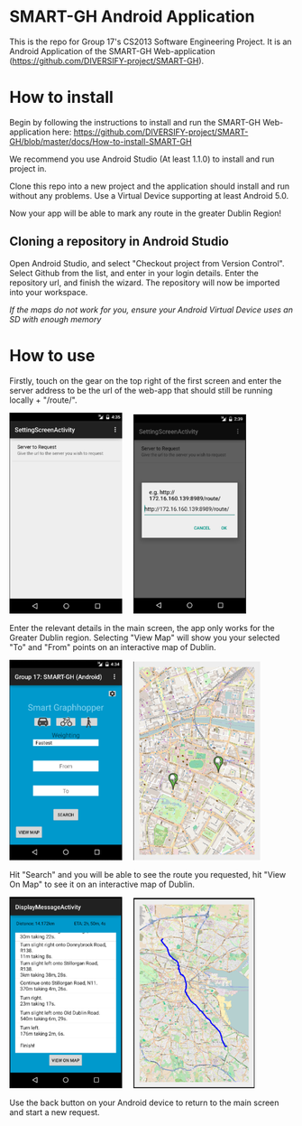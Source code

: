# SMART-GH Android Application

This is the repo for Group 17's CS2013 Software Engineering Project.
It is an Android Application of the SMART-GH Web-application (https://github.com/DIVERSIFY-project/SMART-GH).

# How to install

Begin by following the instructions to install and run the SMART-GH Web-application here: https://github.com/DIVERSIFY-project/SMART-GH/blob/master/docs/How-to-install-SMART-GH

We recommend you use Android Studio (At least 1.1.0) to install and run project in.

Clone this repo into a new project and the application should install and run without any problems. 
Use a Virtual Device supporting at least Android 5.0.

Now your app will be able to mark any route in the greater Dublin Region!

## Cloning a repository in Android Studio
Open Android Studio, and select "Checkout project from Version Control". Select Github from the list, and enter in your login details. Enter the repository url, and finish the wizard. The repository will now be imported into your workspace.

*If the maps do not work for you, ensure your Android Virtual Device uses an SD with enough memory*

# How to use

Firstly, touch on the gear on the top right of the first screen and enter the server address to be the url of the web-app that should still be running locally + "/route/".

<div>
  <p>
    <img src="/HowToUse/UrlSelectSetting.png" width="200"/>
    &nbsp;&nbsp;&nbsp;
    <img src="/HowToUse/UrlSelectSettingInput.png" width="200"/>
  </p>
</div>

Enter the relevant details in the main screen, the app only works for the Greater Dublin region.
Selecting "View Map" will show you your selected "To" and "From" points on an interactive map of Dublin.

<div>
  <p>
    <img src="/HowToUse/MainScreen.png" width="200"/>
    &nbsp;&nbsp;&nbsp;
    <img src="/HowToUse/MapSelectScreen.png" width="225"/>
  </p>
</div>
Hit "Search" and you will be able to see the route you requested, hit "View On Map" to see it on an interactive map of Dublin.

<div>
  <p>
    <img src="/HowToUse/InfoScreen.png" width="200"/>
    &nbsp;&nbsp;&nbsp;
    <img src="/HowToUse/LongMapRouteScreen.png" width="215"/>
  </p>
</div>

Use the back button on your Android device to return to the main screen and start a new request.
